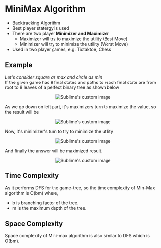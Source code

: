 # MiniMax Algorithm

- Backtracking Algorithm
- Best player statergy is used
- There are two player **Minimizer and Maximizer**
    - Maximizer will try to maximize the utility (Best Move)
    - Minimizer will try to minimize the utility (Worst Move)
- Used in two player games, e.g. Tictaktoe, Chess

## Example  
_Let's consider square as max and circle as min_  
If the given game has 8 final states and paths to reach final state are from root to 8 leaves of a perfect binary tree as shown below  
<p align=center>
  <img src="https://user-images.githubusercontent.com/69967336/134572172-22fb3e24-ccea-4c25-9036-19141861561a.png" alt="Sublime's custom image"/>
</p>

As we go down on left part, it's maximizers turn to maximize the value, so the result will be 
<p align=center>
  <img src="https://user-images.githubusercontent.com/69967336/134572817-3d476e77-b24d-4091-847f-c67723e1bb05.png" alt="Sublime's custom image"/>
</p>

Now, it's minimizer's turn to try to minimize the utility
<p align=center>
  <img src="https://user-images.githubusercontent.com/69967336/134573036-2daaad35-73d9-4284-af08-74845c73b6d6.png" alt="Sublime's custom image"/>
</p>

And finally the answer will be maximized result.
<p align=center>
  <img src="https://user-images.githubusercontent.com/69967336/134573270-dfa10f1e-08c2-4cc0-98a9-9d4ae9dbd520.png" alt="Sublime's custom image"/>
</p>


## Time Complexity
As it performs DFS for the game-tree, so the time complexity of Min-Max algorithm is O(bm)
where,
  - b is branching factor of the tree.
  - m is the maximum depth of the tree.


## Space Complexity
Space complexity of Mini-max algorithm is also similar to DFS which is O(bm).  
